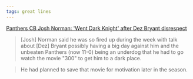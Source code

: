 ```yaml
---
tags: great lines
---
```



[Panthers CB Josh Norman: 'Went Dark Knight' after Dez Bryant disrespect](https://www.espn.com/nfl/story/_/id/14233577/josh-norman-carolina-panthers-says-dez-bryant-dallas-cowboys-disrespected-him)

> [Josh] Norman said he was so fired up during the week with talk about [Dez] Bryant possibly having a big day against him and the unbeaten Panthers (now 11-0) being an underdog that he had to go watch the movie "300" to get him to a dark place.

> He had planned to save that movie for motivation later in the season.